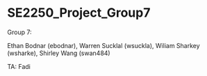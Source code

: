 # SE2250_Project_Group7
 
Group 7:

Ethan Bodnar (ebodnar), 
Warren Sucklal (wsuckla), 
Wiliam Sharkey (wsharke), 
Shirley Wang (swan484)

TA: Fadi
